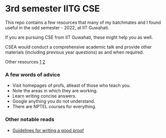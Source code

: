 # 3rd semester IITG CSE

This repo contains a few resources that many of my batchmates and I found useful in the odd semester - 2022, at IIT Guwahati.

If you are pursuing CSE from IIT Guwahati, these might help you as well.

CSEA would conduct a comprehensive academic talk and provide other materials (including previous year questions) as and when required.

Other resources [1](https://github.com/ktk53x/Course_Material) [2](https://drive.google.com/drive/folders/1-QFZeJuliaK__VQyYtNdI1P7eLEHkWtg)

### A few words of advice
 - Visit homepages of profs, atleast of those who teach you.
 - Note the areas in which they are working.
 - Learn writing concise answers.
 - Google anything you do not understand. 
 - There are NPTEL courses for everything.

### Other notable reads 
 - [Guidelines for writing a good proof](https://www.cse.iitd.ac.in/~bagchi/courses/COL202_19-20/guidelines-for-writing-a-proof-2019.html)
